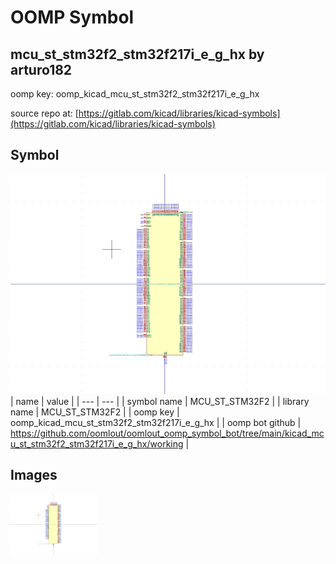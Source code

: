 # OOMP Symbol  
## mcu_st_stm32f2_stm32f217i_e_g_hx  by arturo182  
  
oomp key: oomp_kicad_mcu_st_stm32f2_stm32f217i_e_g_hx  
  
source repo at: [https://gitlab.com/kicad/libraries/kicad-symbols](https://gitlab.com/kicad/libraries/kicad-symbols)  
## Symbol  
  
[![working.png](working_600.png)](working.png)  
| name | value | 
| --- | --- | 
| symbol name | MCU_ST_STM32F2 | 
| library name | MCU_ST_STM32F2 | 
| oomp key | oomp_kicad_mcu_st_stm32f2_stm32f217i_e_g_hx | 
| oomp bot github | https://github.com/oomlout/oomlout_oomp_symbol_bot/tree/main/kicad_mcu_st_stm32f2_stm32f217i_e_g_hx/working | 
## Images  
  
[![working.png](working_140.png)](working.png)  
